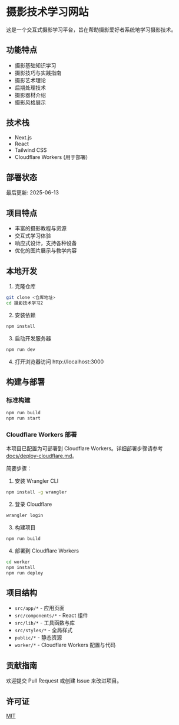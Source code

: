 # 摄影技术学习网站

这是一个交互式摄影学习平台，旨在帮助摄影爱好者系统地学习摄影技术。

## 功能特点

- 摄影基础知识学习
- 摄影技巧与实践指南
- 摄影艺术理论
- 后期处理技术
- 摄影器材介绍
- 摄影风格展示

## 技术栈

- Next.js
- React
- Tailwind CSS
- Cloudflare Workers (用于部署)

## 部署状态

最后更新: 2025-06-13

## 项目特点

- 丰富的摄影教程与资源
- 交互式学习体验
- 响应式设计，支持各种设备
- 优化的图片展示与教学内容

## 本地开发

1. 克隆仓库
```bash
git clone <仓库地址>
cd 摄影技术学习2
```

2. 安装依赖
```bash
npm install
```

3. 启动开发服务器
```bash
npm run dev
```

4. 打开浏览器访问 http://localhost:3000

## 构建与部署

### 标准构建

```bash
npm run build
npm run start
```

### Cloudflare Workers 部署

本项目已配置为可部署到 Cloudflare Workers。详细部署步骤请参考 [docs/deploy-cloudflare.md](docs/deploy-cloudflare.md)。

简要步骤：

1. 安装 Wrangler CLI
```bash
npm install -g wrangler
```

2. 登录 Cloudflare
```bash
wrangler login
```

3. 构建项目
```bash
npm run build
```

4. 部署到 Cloudflare Workers
```bash
cd worker
npm install
npm run deploy
```

## 项目结构

- `src/app/*` - 应用页面
- `src/components/*` - React 组件
- `src/lib/*` - 工具函数与库
- `src/styles/*` - 全局样式
- `public/*` - 静态资源
- `worker/*` - Cloudflare Workers 配置与代码

## 贡献指南

欢迎提交 Pull Request 或创建 Issue 来改进项目。

## 许可证

[MIT](LICENSE) 